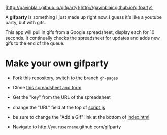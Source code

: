 [http://gavinblair.github.io/gifparty](http://gavinblair.github.io/gifparty)

A **gifparty** is something I just made up right now. I guess it's like a youtube party, but with gifs.

This app will pull in gifs from a Google spreadsheet, display each for 10 seconds. It continually checks the spreadsheet for updates and adds new gifs to the end of the queue.

Make your own gifparty
===

* Fork this repository, switch to the branch `gh-pages`

* Clone [this spreadsheet and form](https://docs.google.com/a/rtraction.com/spreadsheet/ccc?key=0Ai6FEf_e95YqdGZLU0NLOTktM3NlbWFORmprYlRhNlE#gid=0)

* Get the "key" from the URL of the spreadsheet

* change the "URL" field at the top of [script.js](https://github.com/gavinblair/gifparty/blob/gh-pages/script.js)

* be sure to change the "Add a Gif" link at the bottom of [index.html](https://github.com/gavinblair/gifparty/blob/gh-pages/index.html)

* Navigate to http://`yourusername`.github.com/gifparty
